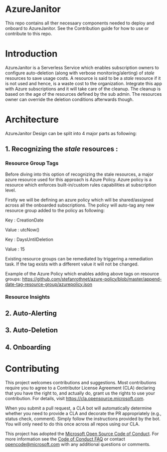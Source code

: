 # AzureJanitor

This repo contains all ther necesaary components needed to deploy and onboard to AzureJanitor. See the Contribution guide for how to use or contribute to this repo.


# Introduction

AzureJanitor is a Serverless Service which enables subscription owners to configure auto-deletion (along with verbose monitoring/alerting) of _stale_ resources to save usage costs. A resource is said to be a _stale_ resource if it is not used and hence, is a waste cost to the organization. Integrate this app with Azure subscriptions and it will take care of the cleanup. The cleanup is based on the age of the resources defined by the sub admin. The resources owner can override the deletion conditions afterwards though.

# Architecture 

AzureJanitor Design can be split into 4 major parts as following:

## 1. Recognizing the _stale_ resources :

### Resource Group Tags 

Before diving into this option of recognizing the stale resources, a major azure resource used for this approach is Azure Policy. Azure policy is a resource which enforces built-in/custom rules capabilities at subscription level.  

Firstly we will be defining an azure policy which will be shared/assigned across all the onboarded subscriptions. The policy will auto-tag any new resource group added to the policy as following: 

Key : CreationDate 

Value : utcNow() 
 
Key : DaysUntilDeletion 

Value : 15  

 
Existing resource groups can be remediated by triggering a remediation task. If the tag exists with a different value it will not be changed.  
 
Example of the Azure Policy  which enables adding above tags on resource groups: https://github.com/stefanrothnet/azure-policy/blob/master/append-date-tag-resource-group/azurepolicy.json 

### Resource Insights

## 2. Auto-Alerting 

## 3. Auto-Deletion

## 4. Onboarding

# Contributing

This project welcomes contributions and suggestions.  Most contributions require you to agree to a
Contributor License Agreement (CLA) declaring that you have the right to, and actually do, grant us
the rights to use your contribution. For details, visit https://cla.opensource.microsoft.com.

When you submit a pull request, a CLA bot will automatically determine whether you need to provide
a CLA and decorate the PR appropriately (e.g., status check, comment). Simply follow the instructions
provided by the bot. You will only need to do this once across all repos using our CLA.

This project has adopted the [Microsoft Open Source Code of Conduct](https://opensource.microsoft.com/codeofconduct/).
For more information see the [Code of Conduct FAQ](https://opensource.microsoft.com/codeofconduct/faq/) or
contact [opencode@microsoft.com](mailto:opencode@microsoft.com) with any additional questions or comments.
